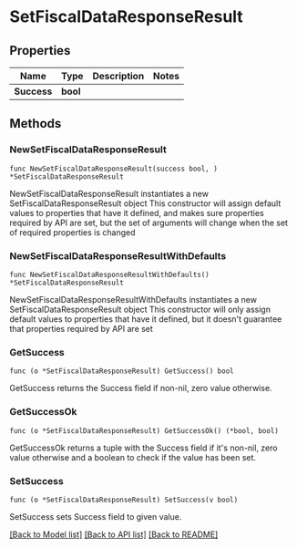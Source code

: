 # SetFiscalDataResponseResult

## Properties

Name | Type | Description | Notes
------------ | ------------- | ------------- | -------------
**Success** | **bool** |  | 

## Methods

### NewSetFiscalDataResponseResult

`func NewSetFiscalDataResponseResult(success bool, ) *SetFiscalDataResponseResult`

NewSetFiscalDataResponseResult instantiates a new SetFiscalDataResponseResult object
This constructor will assign default values to properties that have it defined,
and makes sure properties required by API are set, but the set of arguments
will change when the set of required properties is changed

### NewSetFiscalDataResponseResultWithDefaults

`func NewSetFiscalDataResponseResultWithDefaults() *SetFiscalDataResponseResult`

NewSetFiscalDataResponseResultWithDefaults instantiates a new SetFiscalDataResponseResult object
This constructor will only assign default values to properties that have it defined,
but it doesn't guarantee that properties required by API are set

### GetSuccess

`func (o *SetFiscalDataResponseResult) GetSuccess() bool`

GetSuccess returns the Success field if non-nil, zero value otherwise.

### GetSuccessOk

`func (o *SetFiscalDataResponseResult) GetSuccessOk() (*bool, bool)`

GetSuccessOk returns a tuple with the Success field if it's non-nil, zero value otherwise
and a boolean to check if the value has been set.

### SetSuccess

`func (o *SetFiscalDataResponseResult) SetSuccess(v bool)`

SetSuccess sets Success field to given value.



[[Back to Model list]](../README.md#documentation-for-models) [[Back to API list]](../README.md#documentation-for-api-endpoints) [[Back to README]](../README.md)


